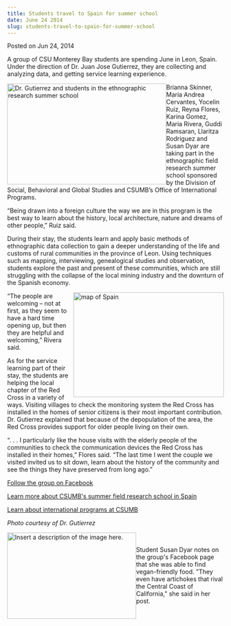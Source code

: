 ```yaml
---
title: Students travel to Spain for summer school
date: June 24 2014
slug: students-travel-to-spain-for-summer-school
---
```


 



<span class="date">Posted on Jun 24, 2014    </span>
<p>A group of CSU Monterey Bay students are spending June in Leon,
Spain. Under the direction of Dr. Juan Jose Gutierrez, they are
collecting and analyzing data, and getting service learning
experience.</p>
<p><img alt="Dr. Gutierrez and students in the ethnographic research summer school" src="https://news.csumb.edu/sites/default/files/65/attachments/news/images/juan_students.jpg" style="width:370px; height:234px; float:left">Brianna Skinner,
Maria Andrea Cervantes, Yocelin Ruiz, Reyna Flores, Karina Gomez,
Maria Rivera, Guddi Ramsaran, Llaritza Rodriguez and Susan Dyar are
taking part in the ethnographic field research summer school
sponsored by the Division of Social, Behavioral and Global Studies
and CSUMB&#x2019;s Office of International Programs.</img></p>
<p>&#x201C;Being drawn into a foreign culture the way we are in this
program is the best way to learn about the history, local
architecture, nature and dreams of other people,&#x201D; Ruiz said.</p>
<p>During their stay, the students learn and apply basic methods of
ethnographic data collection to gain a deeper understanding of the
life and customs of rural communities in the province of Leon.
Using techniques such as mapping, interviewing, genealogical
studies and observation, students explore the past and present of
these communities, which are still struggling with the collapse of
the local mining industry and the downturn of the Spanish
economy.</p>
<p><img alt="map of Spain" src="https://news.csumb.edu/sites/default/files/65/attachments/news/images/map_of_spain_0.jpg" style="width:350px; height:243px; float:right">&#x201C;The people are
welcoming &#x2013; not at first, as they seem to have a hard time opening
up, but then they are helpful and welcoming,&#x201D; Rivera said.</img></p>
<p>As for the service learning part of their stay, the students are
helping the local chapter of the Red Cross in a variety of ways.
Visiting villages to check the monitoring system the Red Cross has
installed in the homes of senior citizens is their most important
contribution. Dr. Gutierrez explained that because of the
depopulation of the area, the Red Cross provides support for older
people living on their own.</p>
<p>&#x201C;. . . I particularly like the house visits with the elderly
people of the communities to check the communication devices the
Red Cross has installed in their homes,&#x201D; Flores said. &#x201C;The last
time I went the couple we visited invited us to sit down, learn
about the history of the community and see the things they have
preserved from long ago.&#x201D;</p>
<p><a href="https://www.facebook.com/csumbleon.spain" rel="nofollow">Follow the group on Facebook</a></p>
<p><a href="https://sbgs.csumb.edu/summer-2013-field-research-school-spain" rel="nofollow">Learn more about CSUMB&apos;s summer field research
school in Spain</a></p>
<p><a href="https://international.csumb.edu" rel="nofollow">Learn
about international programs at CSUMB</a></p>
<p class="small"><em>Photo courtesy of Dr. Gutierrez</em></p>
<p class="small"><img alt="Insert a description of the image here." src="https://news.csumb.edu/sites/default/files/65/attachments/news/images/artichokes.jpg" style="float:left; width:300px; height:200px"/></p>
<p class="small">&#xA0;</p>
<p class="small">Student Susan Dyar notes on the group&apos;s Facebook
page that she was able to find vegan-friendly food. &quot;They even have
artichokes that rival the Central Coast of California,&quot; she said in
her post.</p>





 
